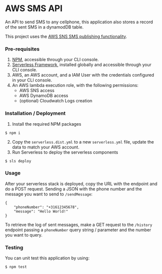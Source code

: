 # AWS SMS API

An API to send SMS to any cellphone, this application also stores a record of the sent SMS in a dynamodDB table.

This project uses the [AWS SNS SMS publishing functionality](https://docs.aws.amazon.com/sns/latest/dg/sms_publish-to-phone.html).

### Pre-requisites

1. [NPM](https://docs.npmjs.com/cli/install), accessible through your CLI console.
2. [Serverless Framework](https://serverless.com/framework/docs/providers/aws/guide/installation/), installed globally and accessible through your CLI console.
3. AWS, an AWS account, and a IAM User with the credentials configured in your CLI console.
4. An AWS lambda execution role, with the following permissions:
    * AWS SNS access
    * AWS DynamoDB access
    * (optional) Cloudwatch Logs creation

### Installation / Deployment

1. Install the required NPM packages
```
$ npm i
```
2. Copy the `serverless.dist.yml` to a new `serverless.yml` file, update the data to match your AWS account.
3. Run Serverless to deploy the serverless components
```
$ sls deploy
```

### Usage

After your serverless stack is deployed, copy the URL with the endpoint and do a POST request. Sending a JSON with the phone number and the message you want to send to `/sendMessage`:

```
{
    "phoneNumber": "+31612345678",
    "message": "Hello World!"
}
```

To retrieve the log of sent messages, make a GET request to the `/history` endpoint passing a `phoneNumber` query string / parameter and the number you want to query.

### Testing

You can unit test this application by using:
```
$ npm test
```
